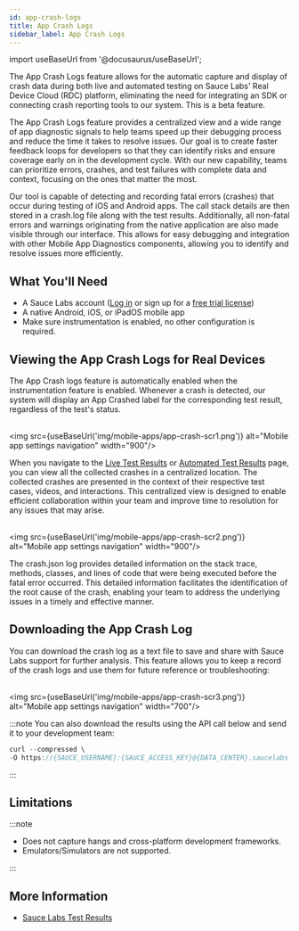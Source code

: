 ```yaml
---
id: app-crash-logs
title: App Crash Logs
sidebar_label: App Crash Logs
---
```


import useBaseUrl from '@docusaurus/useBaseUrl';

The App Crash Logs feature allows for the automatic capture and display of crash data during both live and automated testing on Sauce Labs' Real Device Cloud (RDC) platform, eliminating the need for integrating an SDK or connecting crash reporting tools to our system. This is a beta feature.

The App Crash Logs feature provides a centralized view and a wide range of app diagnostic signals to help teams speed up their debugging process and reduce the time it takes to resolve issues. Our goal is to create faster feedback loops for developers so that they can identify risks and ensure coverage early on in the development cycle. With our new capability, teams can prioritize errors, crashes, and test failures with complete data and context, focusing on the ones that matter the most.

Our tool is capable of detecting and recording fatal errors (crashes) that occur during testing of iOS and Android apps. The call stack details are then stored in a crash.log file along with the test results. Additionally, all non-fatal errors and warnings originating from the native application are also made visible through our interface. This allows for easy debugging and integration with other Mobile App Diagnostics components, allowing you to identify and resolve issues more efficiently.


## What You'll Need

- A Sauce Labs account ([Log in](https://accounts.saucelabs.com/am/XUI/#login/) or sign up for a [free trial license](https://saucelabs.com/sign-up))
- A native Android, iOS, or iPadOS mobile app
- Make sure instrumentation is enabled, no other configuration is required.

## Viewing the App Crash Logs for Real Devices​

The App Crash logs feature is automatically enabled when the instrumentation feature is enabled. Whenever a crash is detected, our system will display an App Crashed label for the corresponding test result, regardless of the test's status.

<br/><img src={useBaseUrl('img/mobile-apps/app-crash-scr1.png')} alt="Mobile app settings navigation" width="900"/>

When you navigate to the [Live Test Results](/mobile-apps/live-testing/live-mobile-app-testing/) or [Automated Test Results](/mobile-apps/automated-testing/) page, you can view all the collected crashes in a centralized location. The collected crashes are presented in the context of their respective test cases, videos, and interactions. This centralized view is designed to enable efficient collaboration within your team and improve time to resolution for any issues that may arise.

<br/><img src={useBaseUrl('img/mobile-apps/app-crash-scr2.png')} alt="Mobile app settings navigation" width="900"/>

The crash.json log provides detailed information on the stack trace, methods, classes, and lines of code that were being executed before the fatal error occurred. This detailed information facilitates the identification of the root cause of the crash, enabling your team to address the underlying issues in a timely and effective manner.

## Downloading the App Crash Log

You can download the crash log as a text file to save and share with Sauce Labs support for further analysis. This feature allows you to keep a record of the crash logs and use them for future reference or troubleshooting:

<br/><img src={useBaseUrl('img/mobile-apps/app-crash-scr3.png')} alt="Mobile app settings navigation" width="700"/>

:::note
You can also download the results using the API call below and send it to your development team:
```java
curl --compressed \
-O https://{SAUCE_USERNAME}:{SAUCE_ACCESS_KEY}@{DATA_CENTER}.saucelabs.com/v1/rdc/jobs/{JOB_ID}/crash.log`
```
:::

## Limitations

:::note
- Does not capture hangs and cross-platform development frameworks.
- Emulators/Simulators are not supported.

:::

## More Information

- [Sauce Labs Test Results](/test-results)
